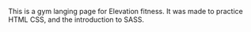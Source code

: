 This is a gym langing page for Elevation fitness. It was made to practice HTML CSS, and the introduction to SASS.